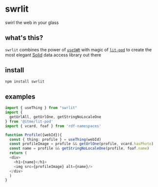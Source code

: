 # swrlit

swirl the web in your glass

## what's this?

`swrlit` combines the power of [`useSWR`](https://swr.vercel.app/)
with magic of [`lit-pod`](https://inrupt.github.io/lit-pod/) to create
the most elegant [Solid](https://solidproject.org) data access library
out there

## install

``` sh
npm install swrlit
```

## examples

``` typescript
import { useThing } from "swrlit"
import {
  getUrlAll, getUrlOne, getStringNoLocaleOne
} from '@itme/lit-pod'
import { vcard, foaf } from 'rdf-namespaces'

function Profile({webId}){
  const { thing: profile } = useThing(webId)
  const profileImage = profile && getUrlOne(profile, vcard.hasPhoto)
  const name = profile && getStringNoLocaleOne(profile, foaf.name)
  return (
  <div>
    <h1>{name}</h1>
    <img src={profileImage} alt={name}/>
  </div>
  )
}
```
